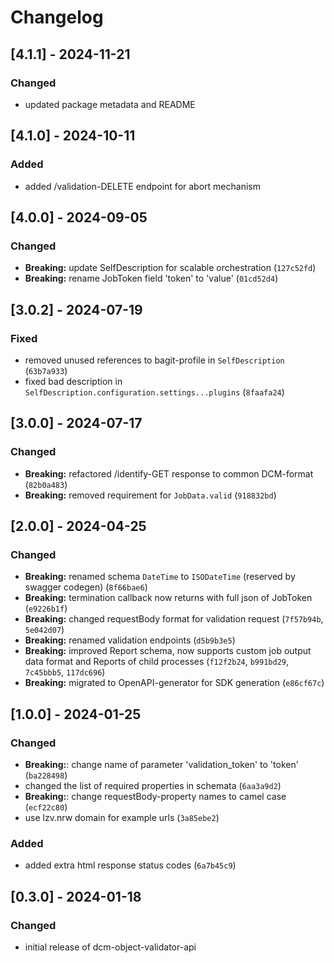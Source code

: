 # Changelog

## [4.1.1] - 2024-11-21

### Changed

- updated package metadata and README

## [4.1.0] - 2024-10-11

### Added

- added /validation-DELETE endpoint for abort mechanism

## [4.0.0] - 2024-09-05

### Changed

- **Breaking:** update SelfDescription for scalable orchestration (`127c52fd`)
- **Breaking:** rename JobToken field 'token' to 'value' (`01cd52d4`)

## [3.0.2] - 2024-07-19

### Fixed

- removed unused references to bagit-profile in `SelfDescription` (`63b7a933`)
- fixed bad description in `SelfDescription.configuration.settings...plugins` (`8faafa24`)

## [3.0.0] - 2024-07-17

### Changed

- **Breaking:** refactored /identify-GET response to common DCM-format (`82b0a483`)
- **Breaking:** removed requirement for `JobData.valid` (`918832bd`)

## [2.0.0] - 2024-04-25

### Changed
- **Breaking:** renamed schema `DateTime` to `ISODateTime` (reserved by swagger codegen) (`8f66bae6`)
- **Breaking:** termination callback now returns with full json of JobToken (`e9226b1f`)
- **Breaking:** changed requestBody format for validation request (`7f57b94b`, `5e042d07`)
- **Breaking:** renamed validation endpoints (`d5b9b3e5`)
- **Breaking:** improved Report schema, now supports custom job output data format and Reports of child processes (`f12f2b24`, `b991bd29`, `7c45bbb5`, `117dc696`)
- **Breaking:** migrated to OpenAPI-generator for SDK generation (`e86cf67c`)

## [1.0.0] - 2024-01-25

### Changed
- **Breaking:**: change name of parameter 'validation_token' to 'token' (`ba228498`)
- changed the list of required properties in schemata (`6aa3a9d2`)
- **Breaking:**: change requestBody-property names to camel case (`ecf22c80`)
- use lzv.nrw domain for example urls (`3a85ebe2`)

### Added
- added extra html response status codes (`6a7b45c9`)

## [0.3.0] - 2024-01-18

### Changed

- initial release of dcm-object-validator-api
